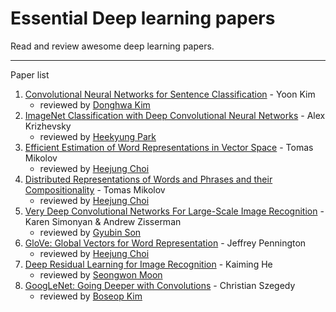 # Essential Deep learning papers  

Read and review awesome deep learning papers.

---

Paper list

1. [Convolutional Neural Networks for Sentence Classification](http://emnlp2014.org/papers/pdf/EMNLP2014181.pdf) - Yoon Kim
    - reviewed by [Donghwa Kim](https://github.com/Donghwa-KIM)
2. [ImageNet Classification with Deep Convolutional Neural Networks](https://papers.nips.cc/paper/4824-imagenet-classification-with-deep-convolutional-neural-networks) - Alex Krizhevsky
    - reviewed by [Heekyung Park](https://github.com/HeeKyung-Park)
3. [Efficient Estimation of Word Representations in Vector Space](https://arxiv.org/abs/1301.3781) - Tomas Mikolov
    - reviewed by [Heejung Choi](https://github.com/h-doong)
4. [Distributed Representations of Words and Phrases and their Compositionality](https://arxiv.org/abs/1310.4546) - Tomas Mikolov
    - reviewed by [Heejung Choi](https://github.com/h-doong)
5. [Very Deep Convolutional Networks For Large-Scale Image Recognition](https://arxiv.org/abs/1409.1556) - Karen Simonyan & Andrew Zisserman
    - reviewed by [Gyubin Son](https://github.com/gyubin)
6. [GloVe: Global Vectors for Word Representation](https://nlp.stanford.edu/pubs/glove.pdf) - Jeffrey Pennington
    - reviewed by [Heejung Choi](https://github.com/h-doong)
7. [Deep Residual Learning for Image Recognition](https://arxiv.org/abs/1512.03385) - Kaiming He
    - reviewed by [Seongwon Moon](https://github.com/Moonswng)
8. [GoogLeNet: Going Deeper with Convolutions](https://arxiv.org/abs/1409.4842) - Christian Szegedy
    - reviewed by [Boseop Kim](https://github.com/boseop)
